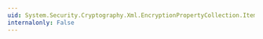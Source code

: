 ```yaml
---
uid: System.Security.Cryptography.Xml.EncryptionPropertyCollection.ItemOf(System.Int32)
internalonly: False
---
```


